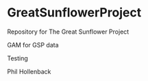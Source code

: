 # GreatSunflowerProject
Repository for The Great Sunflower Project

GAM for GSP data

Testing 

Phil Hollenback